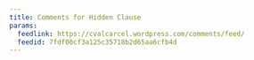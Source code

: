 ```yaml
---
title: Comments for Hidden Clause
params:
  feedlink: https://cvalcarcel.wordpress.com/comments/feed/
  feedid: 7fdf00cf3a125c35718b2d65aa6cfb4d
---
```

